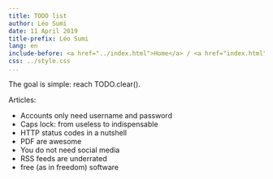 ```yaml
---
title: TODO list
author: Léo Sumi
date: 11 April 2019
title-prefix: Léo Sumi
lang: en
include-before: <a href="../index.html">Home</a> / <a href="index.html">Lists</a>
css: ../style.css
...
```


The goal is simple: reach TODO.clear().

Articles:

* Accounts only need username and password
* Caps lock: from useless to indispensable
* HTTP status codes in a nutshell
* PDF are awesome
* You do not need social media
* RSS feeds are underrated
* free (as in freedom) software
